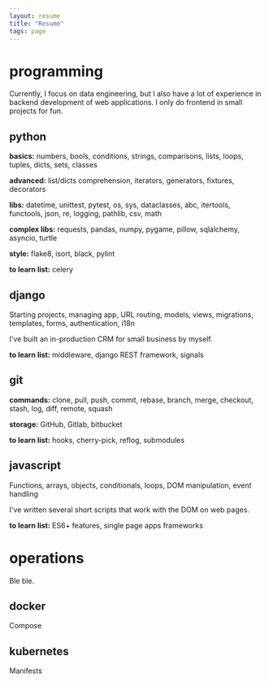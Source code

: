 ```yaml
---
layout: resume
title: "Resumé"
tags: page
---
```


# programming

Currently, I focus on data engineering, but I also have 
a lot of experience in backend development of web applications. 
I only do frontend in small projects for fun.

## python

__basics:__ numbers, bools, conditions, strings, comparisons, 
lists, loops, tuples, dicts, sets, classes

__advanced:__ list/dicts comprehension, iterators, generators, 
fixtures, decorators

__libs:__ datetime, unittest, pytest, os, sys, dataclasses, abc, 
itertools, functools, json, re, logging, pathlib, csv, math

__complex libs:__ requests, pandas, numpy, pygame, pillow, sqlalchemy, 
asyncio, turtle

__style:__ flake8, isort, black, pylint

__to learn list:__ celery

## django

Starting projects, managing app, URL routing, models, views, 
migrations, templates, forms, authentication, i18n

I've built an in-production CRM for small business by myself.

__to learn list:__ middleware, django REST framework, signals

## git

__commands:__ clone, pull, push, commit, rebase, branch, merge, 
checkout, stash, log, diff, remote, squash

__storage:__ GitHub, Gitlab, bitbucket

__to learn list:__ hooks, cherry-pick, reflog, submodules

## javascript

Functions, arrays, objects, conditionals, loops, DOM manipulation, event handling

I've written several short scripts that work with the DOM on web pages.

__to learn list:__ ES6+ features, single page apps frameworks

# operations

Ble ble.

## docker

Compose

## kubernetes

Manifests